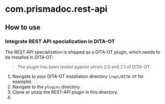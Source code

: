 # com.prismadoc.rest-api

## How to use


### Integrate REST API specialization in DITA-OT

The REST API specialization is shipped as a DITA-OT plugin, which needs
to be installed in DITA-OT:

> The plugin has been tested against versin 2.0 and 2.1 of DITA-OT.

1. Navigate to your DITA-OT installation directory (`/opt/DITA-OT` for example).
2. Navigate to the `plugins` directory.
3. Clone or unzip the REST-API plugin in this directory.
4. 
